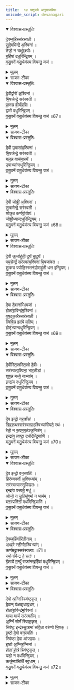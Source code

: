 ```yaml
---
title:  १४ पशुत्रये अनूयाजप्रैषाः
unicode_script: devanagari
---
```


<details open><summary>विश्वास-प्रस्तुतिः</summary>

दे॒वम्ब॒र्हिस्स॑रस्वती ।  
सु॒दे॒वमिन्द्रे॑ अ॒श्विना॑ ।  
तेजो॒ न चक्षु॑र॒क्ष्योः ।  
ब॒र्हिषा॑ दधुरिन्द्रि॒यम् ।  
व॒सु॒वने॑ वसु॒धेय॑स्य वियन्तु॒ यज॑ ।  
</details>

<details><summary>मूलम्</summary>

दे॒वम्ब॒र्हिस्स॑रस्वती ।  
सु॒दे॒वमिन्द्रे॑ अ॒श्विना॑ ।  
तेजो॒ न चक्षु॑र॒क्ष्योः ।  
ब॒र्हिषा॑ दधुरिन्द्रि॒यम् ।  
व॒सु॒वने॑ वसु॒धेय॑स्य वियन्तु॒ यज॑ ।  
</details>

<details><summary>सायण-टीका</summary>

(SB) 1त्रयोदशे वपापूरोडाशहविषा याज्यानुवाक्या उक्ताः । अथ चतुर्दशेऽनुयाजानां मैत्रावरुणप्रैषा उच्यन्ते । तत्र प्रथममन्त्रमाह - बर्हिश्शब्दवाच्यं प्रथमानुयाजदेवतास्वरूपं, तच्च देवं द्योतमानं सुदेवं शोभना देवा यस्य सर्वदेवप्रियमित्यर्थः । तादृशं यद्बर्हिः, या च सरस्वती, यौ चाश्विनौ देवौ ते सर्वेऽपि अक्ष्योः अक्षिगोलकयोः तेजश्चक्षुर्न तेजोरूपं चक्षुरिन्द्रियं यथा स्थापयन्ति तथा बर्हिषा बर्हिर्देवतामुखेन इन्द्रे इन्द्रियं दधुः स्थापितवन्तः । वसुधेयस्य द्रव्याधारकस्य देवस्य वसुवने धनदाननिमित्तं ते बर्हिरादयो देवाः वियन्तु आज्यं पिबन्तु । तदर्थं हे होतः! यज याज्यां पठ ॥
</details>

<details open><summary>विश्वास-प्रस्तुतिः</summary>

दे॒वीर्द्वारो॑ अ॒श्विना॑ ।  
भि॒षजेन्द्रे॒ सर॑स्वती ।  
प्रा॒णन्न वी॒र्य॑न्न॒सि ।  
द्वारो॑ दधुरिन्द्रि॒यम् ।  
व॒सु॒वने॑ वसु॒धेय॑स्य वियन्तु॒ यज॑ ॥67॥  
</details>

<details><summary>मूलम्</summary>

दे॒वीर्द्वारो॑ अ॒श्विना॑ ।  
भि॒षजेन्द्रे॒ सर॑स्वती ।  
प्रा॒णन्न वी॒र्य॑न्न॒सि ।  
द्वारो॑ दधुरिन्द्रि॒यम् ।  
व॒सु॒वने॑ वसु॒धेय॑स्य वियन्तु॒ यज॑ ॥67॥  
</details>

<details><summary>सायण-टीका</summary>

2द्वितीयमन्त्रमाह - द्वार्शब्दवाच्या द्वितीयानुयाजदेवताः ताः देवीः द्योतमाना अश्विनौ भिषजौ चिकित्सकौ सरस्वती च इत्येते देवाः नसि नासिकायां वीर्यं वीर्यहेतुं प्राणं न प्राणमिव यथा प्राणवायुं नासिकायां स्थापयन्ति तथा द्वारः द्वार्देवता इतरैस्सहिताः इन्द्रे इन्द्रियं दधुः ॥
-  वसुधेयस्य द्रव्याधारकस्य देवस्य वसुवने धनदाननिमित्तं ते बर्हिरादयो देवाः वियन्तु आज्यं पिबन्तु । तदर्थं हे होतः! यज याज्यां पठ ॥
</details>

<details open><summary>विश्वास-प्रस्तुतिः</summary>

दे॒वी उ॒षासा॑व॒श्विना॑ ।  
भि॒षजेन्द्रे॒ सर॑स्वती ।  
बल॒न्न वाच॑मा॒स्ये॑ ।  
उ॒षाभ्या॑न्दधुरिन्द्रि॒यम् ।  
व॒सु॒वने॑ वसु॒धेय॑स्य वियन्तु॒ यज॑ ।  
</details>

<details><summary>मूलम्</summary>

दे॒वी उ॒षासा॑व॒श्विना॑ ।  
भि॒षजेन्द्रे॒ सर॑स्वती ।  
बल॒न्न वाच॑मा॒स्ये॑ ।  
उ॒षाभ्या॑न्दधुरिन्द्रि॒यम् ।  
व॒सु॒वने॑ वसु॒धेय॑स्य वियन्तु॒ यज॑ ।  
</details>

<details><summary>सायण-टीका</summary>

3तृतीयमन्त्रमाह - उषश्शब्दवाच्ये तृतीयानुयाजदेवते । देवी द्योतनात्मिके उभे भिषजावश्विनौ सरस्वती च आस्ये मुखे वाचं वागिन्द्रियं बलं न बलमिव यथा मुखे वागिन्द्रियसामर्थ्यं स्थापितवन्तः तथैव सर्वे देवा उषाम्यां उषादेवतामुखेन इन्द्रे इन्द्रियं दधुः ॥   

-  वसुधेयस्य द्रव्याधारकस्य देवस्य वसुवने धनदाननिमित्तं ते बर्हिरादयो देवाः वियन्तु आज्यं पिबन्तु । तदर्थं हे होतः! यज याज्यां पठ ॥
</details>

<details open><summary>विश्वास-प्रस्तुतिः</summary>

दे॒वी जोष्ट्री॑ अ॒श्विना॑ ।  
सु॒त्रामेन्द्रे॒ सर॑स्वती ।  
श्रोत्र॒न्न कर्ण॑यो॒र्यशः॑ ।  
जोष्ट्री॑भ्यान्दधुरिन्द्रि॒यम् ।  
व॒सु॒वने॑ वसु॒धेय॑स्य वियन्तु॒ यज॑ ॥68॥  
</details>

<details><summary>मूलम्</summary>

दे॒वी जोष्ट्री॑ अ॒श्विना॑ ।  
सु॒त्रामेन्द्रे॒ सर॑स्वती ।  
श्रोत्र॒न्न कर्ण॑यो॒र्यशः॑ ।  
जोष्ट्री॑भ्यान्दधुरिन्द्रि॒यम् ।  
व॒सु॒वने॑ वसु॒धेय॑स्य वियन्तु॒ यज॑ ॥68॥  
</details>

<details><summary>सायण-टीका</summary>

4चतुर्थमन्त्रमाह - जोष्ट्रीशब्दवाच्ये चतुर्थानुयाजदेवते । ते च देवी देव्यौ द्योतनात्मिके उभे अश्विनौ द्वौ सुत्रामाख्य इन्द्रः सरस्वती च इत्येता देवताः कर्णयोः कर्णगोलकयोः यशः यशःकारणं श्रोत्रं न श्रोत्रेन्द्रियमिव यथा श्रोत्रेन्द्रियं कर्णगोलकयोः स्थापयन्ति तथा जोष्ट्रीभ्यां जोर्ष्ट्रीदेवतामुखेन तदिन्द्रे इन्द्रियं दधुः ॥  
-  वसुधेयस्य द्रव्याधारकस्य देवस्य वसुवने धनदाननिमित्तं ते बर्हिरादयो देवाः वियन्तु आज्यं पिबन्तु । तदर्थं हे होतः! यज याज्यां पठ ॥
</details>

<details open><summary>विश्वास-प्रस्तुतिः</summary>

दे॒वी ऊ॒र्जाहु॑ती॒ दुघे॑ सु॒दुघे॑ ।  
पय॒सेन्द्रँ॒ सर॑स्वत्य॒श्विना॑ भि॒षजा॑वत ।  
शु॒क्रन्न ज्योति॒स्स्तन॑यो॒राहु॑ती धत्त इन्द्रि॒यम् ।  
व॒सु॒वने॑ वसु॒धेय॑स्य वियन्तु॒ यज॑ ।  
</details>

<details><summary>मूलम्</summary>

दे॒वी ऊ॒र्जाहु॑ती॒ दुघे॑ सु॒दुघे॑ ।  
पय॒सेन्द्रँ॒ सर॑स्वत्य॒श्विना॑ भि॒षजा॑वत ।  
शु॒क्रन्न ज्योति॒स्स्तन॑यो॒राहु॑ती धत्त इन्द्रि॒यम् ।  
व॒सु॒वने॑ वसु॒धेय॑स्य वियन्तु॒ यज॑ ।  
</details>

<details><summary>सायण-टीका</summary>

5पञ्चममन्त्रमाह - ऊर्जाहुतिशब्दवाच्ये पञ्चमानुयाजदेवते । देवी द्योतनात्मिके दुघे अभीष्टफलस्य दोग्ध्र्यौ सुदुधे सुष्ठु दोग्धुं शक्ये तथाविधे उभे देव्यौ सरस्वती भिषजावश्विनौ च इत्येते यूयं पयसा हविषा इन्द्रमवत रक्षत । आहुतिदेव्यौ स्तनयोरुभयोः शुक्रं शुद्धं ज्योतिर्न ज्योतिरिव यथा स्त्रीस्तनयोर्ज्योतीरूपं क्षीरं स्थापयन्ति तद्वदिन्द्रियं धत्तः ॥   
-  वसुधेयस्य द्रव्याधारकस्य देवस्य वसुवने धनदाननिमित्तं ते बर्हिरादयो देवाः वियन्तु आज्यं पिबन्तु । तदर्थं हे होतः! यज याज्यां पठ ॥
</details>

<details open><summary>विश्वास-प्रस्तुतिः</summary>

दे॒वा दे॒वाना॑म्भि॒षजा॑ ।  
होता॑रा॒विन्द्र॑म॒श्विना॑ ।  
व॒ष॒ट्का॒रैस्सर॑स्वती ।  
त्विषि॒न्न हृद॑ये म॒तिम् ।  
होतृ॑भ्यान्दधुरिन्द्रि॒यम् ।  
व॒सु॒वने॑ वसु॒धेय॑स्य वियन्तु॒ यज॑ ॥69॥  
</details>

<details><summary>मूलम्</summary>

दे॒वा दे॒वाना॑म्भि॒षजा॑ ।  
होता॑रा॒विन्द्र॑म॒श्विना॑ ।  
व॒ष॒ट्का॒रैस्सर॑स्वती ।  
त्विषि॒न्न हृद॑ये म॒तिम् ।  
होतृ॑भ्यान्दधुरिन्द्रि॒यम् ।  
व॒सु॒वने॑ वसु॒धेय॑स्य वियन्तु॒ यज॑ ॥69॥  
</details>

<details><summary>सायण-टीका</summary>

8षष्ठमन्त्रमाह - होतृशब्दवाच्यौ षष्ठानुयाजदेवौ । देवा द्योतनात्मकौ यौ विद्येते, यौ च देवानां भिषजावश्विनौ, या च सरस्वती वषट्कारदेवैः सहिता ते सर्वेऽपि यूयमिन्द्रमवतेति शेषः । पुनरपि ते सर्वै हृदये हृदयकमले मतिं बुद्धिरूपां त्विषिं न दीप्तिमिव यथा बुद्धिरूपां दीप्तिं हृदये स्थापयन्ति तथा होतृभ्यां होतृदेवमुखेन इन्द्रे इन्द्रियं दधुः ॥  
-  वसुधेयस्य द्रव्याधारकस्य देवस्य वसुवने धनदाननिमित्तं ते बर्हिरादयो देवाः वियन्तु आज्यं पिबन्तु । तदर्थं हे होतः! यज याज्यां पठ ॥
</details>

<details open><summary>विश्वास-प्रस्तुतिः</summary>

दे॒वीस्ति॒स्रस्ति॒स्रो दे॒वीः ।  
सर॑स्वत्य॒श्विना॒ भार॒तीडा॑ ।  
शूष॒न्न मध्ये॒ नाभ्या॑म् ।  
इन्द्रा॑य दधुरिन्द्रि॒यम् ।  
व॒सु॒वने॑ वसु॒धेय॑स्य वियन्तु॒ यज॑ ।  
</details>

<details><summary>मूलम्</summary>

दे॒वीस्ति॒स्रस्ति॒स्रो दे॒वीः ।  
सर॑स्वत्य॒श्विना॒ भार॒तीडा॑ ।  
शूष॒न्न मध्ये॒ नाभ्या॑म् ।  
इन्द्रा॑य दधुरिन्द्रि॒यम् ।  
व॒सु॒वने॑ वसु॒धेय॑स्य वियन्तु॒ यज॑ ।  
</details>

<details><summary>सायण-टीका</summary>

7सप्तममन्त्रमाह - सरस्वती भारती इडा इत्येतास्तिस्रः सप्तमानुयाजदवेताः । ताश्च परस्परं कदाचिदप्यवियुक्ता इति वक्तुं पुनस्तिस्रो देवीरित्युक्तम् । अथवा एकैकस्या देवताया मूर्तित्रयविवक्षया तदुक्तिः । ता एता देवताः सरस्वत्यश्चिनौ च इत्येते सर्वे शरीरस्य मध्ये नाभ्यां शूषं न बलमिव यथा बलं स्थापयन्ति तथेन्द्रार्थं इन्द्रियं दधुः ॥
-  वसुधेयस्य द्रव्याधारकस्य देवस्य वसुवने धनदाननिमित्तं ते बर्हिरादयो देवाः वियन्तु आज्यं पिबन्तु । तदर्थं हे होतः! यज याज्यां पठ ॥
</details>

<details open><summary>विश्वास-प्रस्तुतिः</summary>

दे॒व इन्द्रो॒ नरा॒शँसः॑ ।  
त्रि॒व॒रू॒थस्सर॑स्वत्या॒ऽश्विभ्या॑मीयते॒ रथः॑ ।  
रेतो॒ न रू॒पम॒मृत॑ञ्ज॒नित्र॑म् ।  
इन्द्रा॑य॒ त्वष्टा॒ दध॑दिन्द्रि॒याणि॑ ।  
व॒सु॒वने॑ वसु॒धेय॑स्य वियन्तु॒ यज॑ ॥70॥  
</details>

<details><summary>मूलम्</summary>

दे॒व इन्द्रो॒ नरा॒शँसः॑ ।  
त्रि॒व॒रू॒थस्सर॑स्वत्या॒ऽश्विभ्या॑मीयते॒ रथः॑ ।  
रेतो॒ न रू॒पम॒मृत॑ञ्ज॒नित्र॑म् ।  
इन्द्रा॑य॒ त्वष्टा॒ दध॑दिन्द्रि॒याणि॑ ।  
व॒सु॒वने॑ वसु॒धेय॑स्य वियन्तु॒ यज॑ ॥70॥  
</details>

<details><summary>सायण-टीका</summary>

8अष्टममन्त्रमाह - नराशंसाख्योऽष्टमानुयाजदेवः । स च देवो द्योतनात्मक इन्द्रः परमैश्वर्ययुक्तः त्रिवरूथः सेनात्रययुक्तः रथः रथयुक्तः । स च सरस्वत्याऽश्विभ्यां च सह ईयते व्याप्रियते, रूपं रूपसंपादकं अमृतं सुखकारणं जनित्रं प्रजोत्पादकं रेतो न रेत इव यथा रेतः स्वस्थाने प्रापयन्ति तथेन्द्राय इन्द्रार्थं अयं त्वष्टा नराशंसाख्यो देव इन्द्रियाणि दधत् संपादयतु ॥
-  वसुधेयस्य द्रव्याधारकस्य देवस्य वसुवने धनदाननिमित्तं ते बर्हिरादयो देवाः वियन्तु आज्यं पिबन्तु । तदर्थं हे होतः! यज याज्यां पठ ॥
</details>

<details open><summary>विश्वास-प्रस्तुतिः</summary>

दे॒व इन्द्रो॒ वन॒स्पतिः॑ ।  
हिर॑ण्यपर्णो अ॒श्विभ्या॑म् ।  
सर॑स्वत्यास्सुपिप्प॒लः ।  
इन्द्रा॑य पच्यते॒ मधु॑ ।  
ओजो॒ न जू॒तिमृ॑ष॒भो न भाम॑म् ।  
वन॒स्पति॑र्नो॒ दध॑दिन्द्रि॒याणि॑ ।  
व॒सु॒वने॑ वसु॒धेय॑स्य वियन्तु॒ यज॑ ।  
</details>

<details><summary>मूलम्</summary>

दे॒व इन्द्रो॒ वन॒स्पतिः॑ ।  
हिर॑ण्यपर्णो अ॒श्विभ्या॑म् ।  
सर॑स्वत्यास्सुपिप्प॒लः ।  
इन्द्रा॑य पच्यते॒ मधु॑ ।  
ओजो॒ न जू॒तिमृ॑ष॒भो न भाम॑म् ।  
वन॒स्पति॑र्नो॒ दध॑दिन्द्रि॒याणि॑ ।  
व॒सु॒वने॑ वसु॒धेय॑स्य वियन्तु॒ यज॑ ।  
</details>

<details><summary>सायण-टीका</summary>

9नवममन्त्रमाह - नवमानुयाजदेवो वनस्पतिशब्दवाच्यः । स च देवो द्योतनात्मक इन्द्र इन्द्रेण सहितः हिरण्यपर्णः सुवर्णपत्रः अश्विभ्यां देवाभ्यां च युक्तः सरस्वत्याश्च संबन्धी सुपिप्पलः शोभनफलोपेत इन्द्रार्थमस्मिन्यज्ञे मधु मधुरं हविः पच्यते । ओजो न जूतिं यथा शरीरमध्ये बलं शक्तिवेगमुत्पादयति, ऋषभो न भामं यथा लोके कश्चिदृषभो दृप्तः क्रोधमुत्पादयति तद्वदयं वनस्पतिः नः अस्मदर्थं इन्द्रियाणि दधत् संपादयतु ॥

- वसुधेयस्य द्रव्याधारकस्य देवस्य वसुवने धनदाननिमित्तं ते बर्हिरादयो देवाः वियन्तु आज्यं पिबन्तु । तदर्थं हे होतः! यज याज्यां पठ ॥
</details>

<details open><summary>विश्वास-प्रस्तुतिः</summary>

दे॒वम्ब॒र्हिर्वारि॑तीनाम् ।  
अ॒ध्व॒रे स्ती॒र्णम॒श्विभ्या॑म् ।  
ऊर्ण॑म्रदा॒स्सर॑स्वत्याः ॥71॥  
स्यो॒नमि॑न्द्र ते॒ सदः॑ ।  
ई॒शायै॑ म॒न्युँ राजा॑नम्ब॒र्हिषा॑ दधुरिन्द्रि॒यम् ।  
व॒सु॒वने॑ वसु॒धेय॑स्य वियन्तु॒ यज॑ ।  
</details>

<details><summary>मूलम्</summary>

दे॒वम्ब॒र्हिर्वारि॑तीनाम् ।  
अ॒ध्व॒रे स्ती॒र्णम॒श्विभ्या॑म् ।  
ऊर्ण॑म्रदा॒स्सर॑स्वत्याः ॥71॥  
स्यो॒नमि॑न्द्र ते॒ सदः॑ ।  
ई॒शायै॑ म॒न्युँ राजा॑नम्ब॒र्हिषा॑ दधुरिन्द्रि॒यम् ।  
व॒सु॒वने॑ वसु॒धेय॑स्य वियन्तु॒ यज॑ ।  
</details>

<details><summary>सायण-टीका</summary>

10दशममन्त्रमाह - दशमानुयाजदेवस्वरूपं बर्हिर्नामकं, तच्च देवं द्योतनात्मकं वारितीनां जलप्राप्तीनां संबन्धि । यत्र भूमिर्जलेन सिच्यते तत्र बर्हिर्जायते । तच्चाश्विभ्यां अध्वरे यागे स्तीर्णं प्रसारितं ऊर्णम्रदाः कम्बलवन्मृदु सरस्वत्याः संबन्धि । हे इन्द्र! तादृशं बर्हिः ते तव स्योनं सुखकरं सदः उपनिवेशनस्थानं ईशायै जगदीश्वररूपेन्द्रदेवतायै मन्युं वैरिविषयं क्रोधं राजानं शरीरदीप्तिं इन्द्रियं चक्षुरादिपाटवं च बर्हिषा बर्हिर्देवतामुखेन दधुः सरस्वत्यादयः संपादितवत्यः ॥

-  वसुधेयस्य द्रव्याधारकस्य देवस्य वसुवने धनदाननिमित्तं ते बर्हिरादयो देवाः वियन्तु आज्यं पिबन्तु । तदर्थं हे होतः! यज याज्यां पठ ॥
</details>

<details open><summary>विश्वास-प्रस्तुतिः</summary>

दे॒वो अ॒ग्निस्स्वि॑ष्ट॒कृत् ।  
दे॒वान् य॑क्षद्यथाय॒थम् ।  
होता॑रा॒विन्द्र॑म॒श्विना॑ ।  
वा॒चा वाचँ॒ सर॑स्वतीम् ।  
अ॒ग्निँ सोमँ॑ स्विष्ट॒कृत् ।  
स्वि॑ष्ट॒ इन्द्र॑स्सु॒त्रामा॑ सवि॒ता वरु॑णो भि॒षक् ।  
इ॒ष्टो दे॒वो वन॒स्पतिः॑ ।  
स्वि॑ष्टा दे॒वा आ॑ज्य॒पाः ।  
इ॒ष्टो अ॒ग्निर॒ग्निना॑ ।  
होता॑ हो॒त्रे स्वि॑ष्ट॒कृत् ।  
यशो॒ न दध॑दिन्द्रि॒यम् ।  
ऊर्ज॒मप॑चितिँ स्व॒धाम् ।  
व॒सु॒वने॑ वसु॒धेय॑स्य वियन्तु॒ यज॑ ॥72॥  
</details>

<details><summary>मूलम्</summary>

दे॒वो अ॒ग्निस्स्वि॑ष्ट॒कृत् ।  
दे॒वान् य॑क्षद्यथाय॒थम् ।  
होता॑रा॒विन्द्र॑म॒श्विना॑ ।  
वा॒चा वाचँ॒ सर॑स्वतीम् ।  
अ॒ग्निँ सोमँ॑ स्विष्ट॒कृत् ।  
स्वि॑ष्ट॒ इन्द्र॑स्सु॒त्रामा॑ सवि॒ता वरु॑णो भि॒षक् ।  
इ॒ष्टो दे॒वो वन॒स्पतिः॑ ।  
स्वि॑ष्टा दे॒वा आ॑ज्य॒पाः ।  
इ॒ष्टो अ॒ग्निर॒ग्निना॑ ।  
होता॑ हो॒त्रे स्वि॑ष्ट॒कृत् ।  
यशो॒ न दध॑दिन्द्रि॒यम् ।  
ऊर्ज॒मप॑चितिँ स्व॒धाम् ।  
व॒सु॒वने॑ वसु॒धेय॑स्य वियन्तु॒ यज॑ ॥72॥  
</details>

<details><summary>सायण-टीका</summary>

11एकादशमन्त्रमाह - एकादशानुयाजदेवः स्विष्टकृच्छब्दवाच्योऽग्निः । सोऽयं देवः द्योतनात्मकः अन्यान्देवान्यथायथं यक्षत् यद्यस्य योग्यं तं तेन पूजितवान् । कं कं पूजितवानिति तदुच्यते - होतारौ दैव्यमानुषरूपौ देवौ स्वयं देहं धृत्वा वाचा मन्त्रेणेन्द्रं देवम्, अश्विनौ द्वौ देवौ वाचं सरस्वतीं वाग्रूपां सरस्वत्याख्यां देवतां पूजितवान् । तथा स्विष्टकृदयं अग्निं सोमं च उभावाज्यभागदेवौ पूजितवान् । सुत्रामा इन्द्रः स्विष्टः सुष्ठु पूजितः । सविता च स्विष्टः । भिषग्रूपो वरुणोऽपि स्विष्टः । तथा यूपदेवो वनस्पतिरिष्टः । आज्यपाः प्रयाजानुयाजदेवाः स्विष्टाः । दैव्यो होता योऽयमग्निः सोऽयमनेनाग्निनेष्टः । स्विष्टकृदाख्योऽयमग्निः होत्रे होमकर्त्रे यजमानाय यशो न यश इव इन्द्रियं दधत् संपादयति । तथोर्जं क्षीरादिरसं संपादयति । तथाऽपचितिं पूजां संपादयति । तथा स्वधां अन्नं च संपादयति ॥

- वसुधेयस्य द्रव्याधारकस्य देवस्य वसुवने धनदाननिमित्तं ते बर्हिरादयो देवाः वियन्तु आज्यं पिबन्तु । तदर्थं हे होतः! यज याज्यां पठ ॥


इति श्रीमत्सायणाचार्यविरचिते माधवीये वेदार्थप्रकाशे कृष्णयजुर्वेदीयतैत्तिरीयब्राह्मणभाष्ये द्वितीयाष्टके षष्ठप्रपाठके चतुर्दशोऽनुवाकः ॥

</details>

